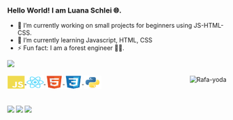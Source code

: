 ### Hello World! I am Luana Schlei 🌐.

- 🔭 I’m currently working on small projects for beginners using JS-HTML-CSS.
- 🌱 I’m currently learning Javascript, HTML, CSS
- ⚡ Fun fact: I am a forest engineer 🌳🌱.
 
 <div>
  <a href="https://github.com/LuanaSchlei">
  <img height="180em" src="https://github-readme-stats.vercel.app/api?username=LuanaSchlei&show_icons=true&theme=midnight-purple&include_all_commits=true&count_private=true"/>
    <!--
  <img height="180em" src="https://github-readme-stats.vercel.app/api/top-langs/?username=LuanaSchlei&layout=compact&langs_count=8&theme=midnight-purple"/>
-->
</div>  
<div style="display: inline_block"><br>
  <img align="center" alt="Lu-Js" height="30" width="40" src="https://raw.githubusercontent.com/devicons/devicon/master/icons/javascript/javascript-plain.svg">
  <img align="center" alt="Lu-React" height="30" width="40" src="https://raw.githubusercontent.com/devicons/devicon/master/icons/react/react-original.svg">
  <img align="center" alt="Lu-HTML" height="30" width="40" src="https://raw.githubusercontent.com/devicons/devicon/master/icons/html5/html5-original.svg">
  <img align="center" alt="Lu-CSS" height="30" width="40" src="https://raw.githubusercontent.com/devicons/devicon/master/icons/css3/css3-original.svg">
  <img align="center" alt="Lu-Python" height="30" width="40" src="https://raw.githubusercontent.com/devicons/devicon/master/icons/python/python-original.svg">
  <img align="right" alt="Rafa-yoda" src="https://i.pinimg.com/originals/1d/ea/86/1dea86aea96723fc94a5b16e464e107f.gif">
</div>

#
<div>
  <a href = "mailto: luana.schlei@gmail.com"><img src="https://img.shields.io/badge/-Gmail-%23EA4335?style=for-the-badge&logo=gmail&logoColor=white" target="_blank"></a>
  <a href="https://www.linkedin.com/in/luana-silveira-e-silva-schlei-2a13a849" target="_blank"><img src="https://img.shields.io/badge/-LinkedIn-%230077B5?style=for-the-badge&logo=linkedin&logoColor=white" target="_blank"></a>
  <a href="https://instagram.com/luana.schlei" target="_blank"><img src="https://img.shields.io/badge/-Instagram-%23E4405F?style=for-the-badge&logo=instagram&logoColor=white" target="_blank"></a>
</div>
